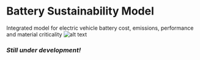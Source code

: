 # Battery Sustainability Model
Integrated model for electric vehicle battery cost, emissions, performance and material criticality
![alt text](https://github.com/jbaars2/Batt_Sust_Model/blob/main/docs/battery_model_overview.jpg)



  ### *Still under development!*
